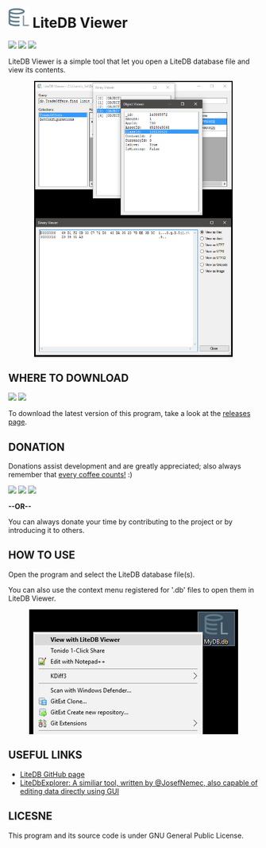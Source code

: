# <img src="logo.png" width="42" alt="Icon"> LiteDB Viewer
[![](https://img.shields.io/github/license/falahati/LiteDBViewer.svg?style=flat-square)](https://github.com/falahati/LiteDBViewer/blob/master/LICENSE)
[![](https://img.shields.io/github/commit-activity/y/falahati/LiteDBViewer.svg?style=flat-square)](https://github.com/falahati/LiteDBViewer/commits/master)
[![](https://img.shields.io/github/issues/falahati/LiteDBViewer.svg?style=flat-square)](https://github.com/falahati/LiteDBViewer/issues)

LiteDB Viewer is a simple tool that let you open a LiteDB database file and view its contents.

<p align="center"><img align="center" src="/screenshot.jpg?raw=true" width="400" alt="Screenshot"><img align="center" src="/hexview.jpg?raw=true" width="400" alt="Screenshot"></p>

## WHERE TO DOWNLOAD
[![](https://img.shields.io/github/downloads/falahati/LiteDBViewer/total.svg?style=flat-square)](https://github.com/falahati/LiteDBViewer/releases)
[![](https://img.shields.io/github/tag-date/falahati/LiteDBViewer.svg?label=version&style=flat-square)](https://github.com/falahati/LiteDBViewer/releases)

To download the latest version of this program, take a look at the <a href="https://github.com/falahati/LiteDBViewer/releases">releases page</a>.

## DONATION
Donations assist development and are greatly appreciated; also always remember that [every coffee counts!](https://media.makeameme.org/created/one-simply-does-i9k8kx.jpg) :)

[![](https://img.shields.io/badge/donation-Fiat-8a00a3.svg?style=flat-square)](https://www.paypal.com/cgi-bin/webscr?cmd=_donations&business=WR3KK2B6TYYQ4&item_name=Donation&currency_code=USD&source=url)
[![](https://img.shields.io/badge/donation-Crypto-8a00a3.svg?style=flat-square)](https://www.coinpayments.net/index.php?cmd=_donate&reset=1&merchant=820707aded07845511b841f9c4c335cd&item_name=Donate&currency=USD&amountf=20.00000000&allow_amount=1&want_shipping=0&allow_extra=1)
[![](https://img.shields.io/badge/donation-Shetab-8a00a3.svg?style=flat-square)](https://zarinp.al/@falahati)

**--OR--**

You can always donate your time by contributing to the project or by introducing it to others.

## HOW TO USE
Open the program and select the LiteDB database file(s).

You can also use the context menu registered for '.db' files to open them in LiteDB Viewer.
<p align="center">
<img align="center" src="/contextmenu.jpg?raw=true" alt="Screenshot">
</p>

## USEFUL LINKS
* <a href="https://github.com/mbdavid/LiteDB">LiteDB GitHub page</a>
* <a href="https://github.com/JosefNemec/LiteDbExplorer">LiteDbExplorer: A similiar tool, written by @JosefNemec, also capable of editing data directly using GUI</a>

## LICESNE
This program and its source code is under GNU General Public License.

